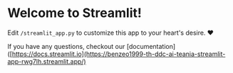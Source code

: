 # Welcome to Streamlit!

Edit `/streamlit_app.py` to customize this app to your heart's desire. :heart:

If you have any questions, checkout our [documentation]([https://docs.streamlit.io](https://benzeo1999-th-ddc-ai-teania-streamlit-app-rwg7lh.streamlit.app/)
